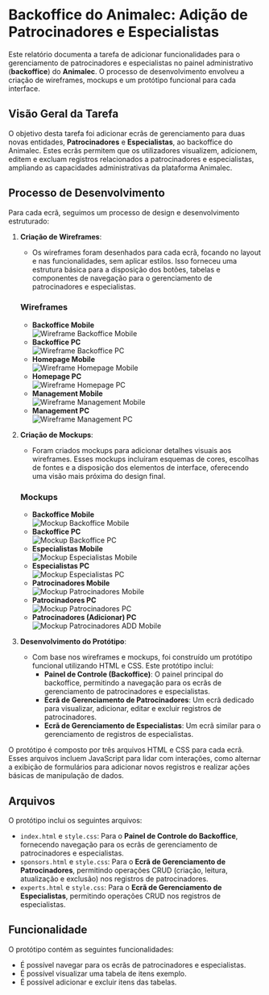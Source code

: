 # Backoffice do Animalec: Adição de Patrocinadores e Especialistas

Este relatório documenta a tarefa de adicionar funcionalidades para o gerenciamento de patrocinadores e especialistas no painel administrativo (**backoffice**) do **Animalec**. O processo de desenvolvimento envolveu a criação de wireframes, mockups e um protótipo funcional para cada interface.

## Visão Geral da Tarefa

O objetivo desta tarefa foi adicionar ecrãs de gerenciamento para duas novas entidades, **Patrocinadores** e **Especialistas**, ao backoffice do Animalec. Estes ecrãs permitem que os utilizadores visualizem, adicionem, editem e excluam registros relacionados a patrocinadores e especialistas, ampliando as capacidades administrativas da plataforma Animalec.

## Processo de Desenvolvimento

Para cada ecrã, seguimos um processo de design e desenvolvimento estruturado:

1. **Criação de Wireframes**: 
   - Os wireframes foram desenhados para cada ecrã, focando no layout e nas funcionalidades, sem aplicar estilos. Isso forneceu uma estrutura básica para a disposição dos botões, tabelas e componentes de navegação para o gerenciamento de patrocinadores e especialistas.
   
   ### Wireframes
   - **Backoffice Mobile**  
     ![Wireframe Backoffice Mobile](../imagens/Wireframe_Backoffice_Mobile_IMG.png)
   - **Backoffice PC**  
     ![Wireframe Backoffice PC](../imagens/Wireframe_Backoffice_PC_IMG.png)
   - **Homepage Mobile**  
     ![Wireframe Homepage Mobile](../imagens/Wireframe_Homepage_Mobile_IMG.png)
   - **Homepage PC**  
     ![Wireframe Homepage PC](../imagens/Wireframe_Homepage_PC_IMG.png)
   - **Management Mobile**  
     ![Wireframe Management Mobile](../imagens/Wireframe_Management_Mobile_IMG.png)
   - **Management PC**  
     ![Wireframe Management PC](../imagens/Wireframe_Management_PC_IMG.png)

2. **Criação de Mockups**: 
   - Foram criados mockups para adicionar detalhes visuais aos wireframes. Esses mockups incluíram esquemas de cores, escolhas de fontes e a disposição dos elementos de interface, oferecendo uma visão mais próxima do design final.

   ### Mockups
   - **Backoffice Mobile**  
     ![Mockup Backoffice Mobile](../imagens/Mockup_Backoffice_Mobile_IMG.png)
   - **Backoffice PC**  
     ![Mockup Backoffice PC](../imagens/Mockup_Backoffice_PC_IMG.png)
   - **Especialistas Mobile**  
     ![Mockup Especialistas Mobile](../imagens/Mockup_Especialistas_Mobile_IMG.png)
   - **Especialistas PC**  
     ![Mockup Especialistas PC](../imagens/Mockup_Especialistas_PC_IMG.png)
   - **Patrocinadores Mobile**  
     ![Mockup Patrocinadores Mobile](../imagens/Mockup_Patrocinadores_Mobile_IMG.png)
   - **Patrocinadores PC**  
     ![Mockup Patrocinadores PC](../imagens/Mockup_Patrocinadores_PC_IMG.png)
   - **Patrocinadores (Adicionar) PC**  
     ![Mockup Patrocinadores ADD Mobile](../imagens/Mockup_PatrocinadoresADD_Mobile_IMG.png)


3. **Desenvolvimento do Protótipo**:
   - Com base nos wireframes e mockups, foi construído um protótipo funcional utilizando HTML e CSS. Este protótipo inclui:
     - **Painel de Controle (Backoffice)**: O painel principal do backoffice, permitindo a navegação para os ecrãs de gerenciamento de patrocinadores e especialistas.
     - **Ecrã de Gerenciamento de Patrocinadores**: Um ecrã dedicado para visualizar, adicionar, editar e excluir registros de patrocinadores.
     - **Ecrã de Gerenciamento de Especialistas**: Um ecrã similar para o gerenciamento de registros de especialistas.

O protótipo é composto por três arquivos HTML e CSS para cada ecrã. Esses arquivos incluem JavaScript para lidar com interações, como alternar a exibição de formulários para adicionar novos registros e realizar ações básicas de manipulação de dados.

## Arquivos

O protótipo inclui os seguintes arquivos:

- `index.html` e `style.css`: Para o **Painel de Controle do Backoffice**, fornecendo navegação para os ecrãs de gerenciamento de patrocinadores e especialistas.
- `sponsors.html` e `style.css`: Para o **Ecrã de Gerenciamento de Patrocinadores**, permitindo operações CRUD (criação, leitura, atualização e exclusão) nos registros de patrocinadores.
- `experts.html` e `style.css`: Para o **Ecrã de Gerenciamento de Especialistas**, permitindo operações CRUD nos registros de especialistas.

## Funcionalidade

O protótipo contém as seguintes funcionalidades:

- É possível navegar para os ecrãs de patrocinadores e especialistas.
- É possível visualizar uma tabela de itens exemplo.
- É possível adicionar e excluir itens das tabelas.
